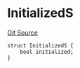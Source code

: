 # InitializedS
[Git Source](https://github.com/thrackle-io/rules-engine/blob/3234c3c6e5bf5f01811a34cd7cc6e00de73aa6c7/src/client/token/handler/diamond/RuleStorage.sol)


```solidity
struct InitializedS {
    bool initialized;
}
```

